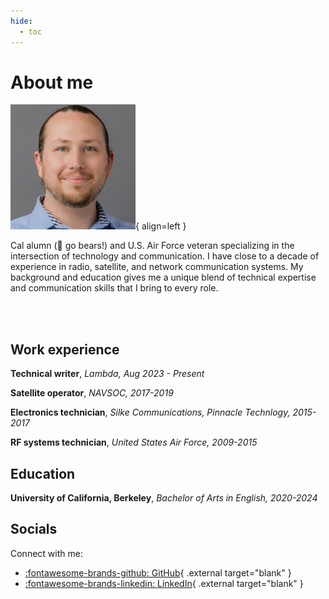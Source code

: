 ```yaml
---
hide:
  - toc
---
```


# About me


![](assets/images/avatar.png){ align=left }

Cal alumn (🐻 go bears!) and U.S. Air Force veteran specializing in the intersection of technology and communication. I have close to a decade of experience in radio, satellite, and network communication systems. 
My background and education gives me a unique blend of technical expertise and communication skills that I bring to every role.

<br>
<br>

## Work experience

__Technical writer__, *Lambda, Aug 2023 - Present*

__Satellite operator__, *NAVSOC, 2017-2019*

__Electronics technician__, *Silke Communications, Pinnacle Technlogy, 2015-2017*

__RF systems technician__, *United States Air Force, 2009-2015*

## Education

__University of California, Berkeley__, *Bachelor of Arts in English, 2020-2024*

## Socials

Connect with me:

- [:fontawesome-brands-github: GitHub](https://github.com/brasmi){ .external target="blank" }
- [:fontawesome-brands-linkedin: LinkedIn](https://www.linkedin.com/in/brady-smith-5054a723a/){ .external target="blank" }
